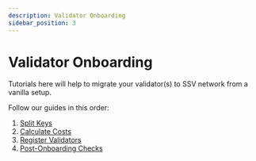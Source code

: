 ```yaml
---
description: Validator Onboarding
sidebar_position: 3
---
```


# Validator Onboarding

Tutorials here will help to migrate your validator(s) to SSV network from a vanilla setup.

Follow our guides in this order:
1. [Split Keys](./split-keys.md)
2. [Calculate Costs](./calculate-costs.md)
3. [Register Validators](./register-validators.md)
4. [Post-Onboarding Checks](./post-onboarding-checks.md)